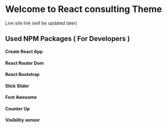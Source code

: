 # Welcome to React consulting Theme 

Live site link (will be updated later)

## Used NPM Packages ( For Developers )
#### Create React App
#### React Router Dom
#### React Bootstrap
#### Slick Slider
#### Font Awesome
#### Counter Up
#### Visibility sensor